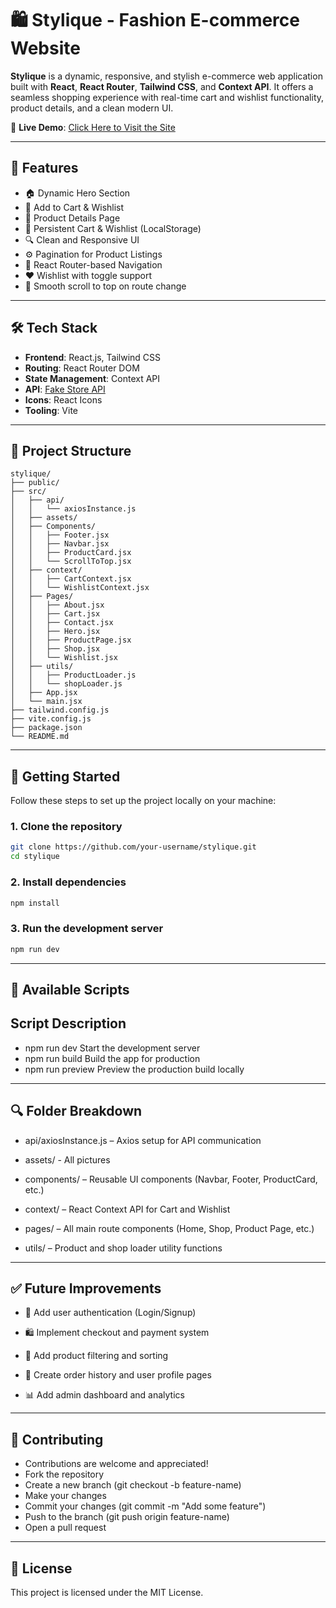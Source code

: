 # 🛍️ Stylique - Fashion E-commerce Website

**Stylique** is a dynamic, responsive, and stylish e-commerce web application built with **React**, **React Router**, **Tailwind CSS**, and **Context API**. It offers a seamless shopping experience with real-time cart and wishlist functionality, product details, and a clean modern UI.

🎯 **Live Demo**: [Click Here to Visit the Site](https://styliquee.netlify.app/)

---

## 🚀 Features

- 🏠 Dynamic Hero Section
- 🛒 Add to Cart & Wishlist
- 🧾 Product Details Page
- 💾 Persistent Cart & Wishlist (LocalStorage)
- 🔍 Clean and Responsive UI
- ⚙️ Pagination for Product Listings
- 🧭 React Router-based Navigation
- ❤️ Wishlist with toggle support
- 💨 Smooth scroll to top on route change

---

## 🛠️ Tech Stack

- **Frontend**: React.js, Tailwind CSS
- **Routing**: React Router DOM
- **State Management**: Context API
- **API**: [Fake Store API](https://fakestoreapi.com/)
- **Icons**: React Icons
- **Tooling**: Vite

---

## 📁 Project Structure

```plaintext
stylique/
├── public/
├── src/
│   ├── api/
│   │   └── axiosInstance.js
│   ├── assets/
│   ├── Components/
│   │   ├── Footer.jsx
│   │   ├── Navbar.jsx
│   │   ├── ProductCard.jsx
│   │   └── ScrollToTop.jsx
│   ├── context/
│   │   ├── CartContext.jsx
│   │   └── WishlistContext.jsx
│   ├── Pages/
│   │   ├── About.jsx
│   │   ├── Cart.jsx
│   │   ├── Contact.jsx
│   │   ├── Hero.jsx
│   │   ├── ProductPage.jsx
│   │   ├── Shop.jsx
│   │   └── Wishlist.jsx
│   ├── utils/
│   │   ├── ProductLoader.js
│   │   └── shopLoader.js
│   ├── App.jsx
│   └── main.jsx
├── tailwind.config.js
├── vite.config.js
├── package.json
└── README.md

```

---

## 🧪 Getting Started

Follow these steps to set up the project locally on your machine:

### 1. Clone the repository

```bash
git clone https://github.com/your-username/stylique.git
cd stylique
 ```

### 2. Install dependencies
``` bash
npm install
```
### 3. Run the development server
``` bash
npm run dev
```
---

## 🔧 Available Scripts
## Script	Description
- npm run dev	Start the development server
- npm run build	Build the app for production
- npm run preview	Preview the production build locally

---

## 🔍 Folder Breakdown
- api/axiosInstance.js – Axios setup for API communication

- assets/ - All pictures

- components/ – Reusable UI components (Navbar, Footer, ProductCard, etc.)

- context/ – React Context API for Cart and Wishlist

- pages/ – All main route components (Home, Shop, Product Page, etc.)

- utils/ – Product and shop loader utility functions

---

## ✅ Future Improvements
- 🔐 Add user authentication (Login/Signup)

- 🛍️ Implement checkout and payment system

- 🧮 Add product filtering and sorting

- 🧾 Create order history and user profile pages

- 📊 Add admin dashboard and analytics

---

## 🤝 Contributing
- Contributions are welcome and appreciated!
- Fork the repository
- Create a new branch (git checkout -b feature-name)
- Make your changes
- Commit your changes (git commit -m "Add some feature")
- Push to the branch (git push origin feature-name)
- Open a pull request

---

## 📄 License
This project is licensed under the MIT License.


